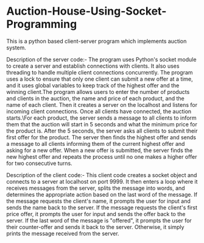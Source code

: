 # Auction-House-Using-Socket-Programming
This is a python based client-server program which implements auction system.

Description of the server code:-
The program uses Python's socket module to create a server and establish connections with clients. It also uses threading to handle multiple client connections concurrently. The program uses a lock to ensure that only one client can submit a new offer at a time, and it uses global variables to keep track of the highest offer and the winning client.The program allows users to enter the number of products and clients in the auction, the name and price of each product, and the name of each client. Then it creates a server on the localhost and listens for incoming client connections. Once all clients have connected, the auction starts.\For each product, the server sends a message to all clients to inform them that the auction will start in 5 seconds and what the minimum price for the product is. After the 5 seconds, the server asks all clients to submit their first offer for the product. The server then finds the highest offer and sends a message to all clients informing them of the current highest offer and asking for a new offer. When a new offer is submitted, the server finds the new highest offer and repeats the process until no one makes a higher offer for two consecutive turns.

Description of the client code:-
This client code creates a socket object and connects to a server at localhost on port 9999. It then enters a loop where it receives messages from the server, splits the message into words, and determines the appropriate action based on the last word of the message. If the message requests the client's name, it prompts the user for input and sends the name back to the server. If the message requests the client's first price offer, it prompts the user for input and sends the offer back to the server. If the last word of the message is "offered", it prompts the user for their counter-offer and sends it back to the server. Otherwise, it simply prints the message received from the server.
